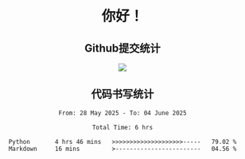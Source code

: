 <div align="center">
<h1>你好！</h1>

<h2>Github提交统计</h2>
<a href="https://github.com/ikun0014">
    <img src="https://github-readme-stats.vercel.app/api?username=ikun0014&include_all_commits=true&count_private=true&locale=cn&show_icons=true&bg_color=0,EC6C6C,FFD479,FFFC79,73FA79,73FDFF,D783FF"/>
  </a>
</div>

<div align="center">
<h2>代码书写统计</h2>
  
<!--START_SECTION:waka-->

```txt
From: 28 May 2025 - To: 04 June 2025

Total Time: 6 hrs

Python       4 hrs 46 mins   >>>>>>>>>>>>>>>>>>>>-----   79.02 %
Markdown     16 mins         >------------------------   04.56 %
```

<!--END_SECTION:waka-->

</div>
